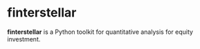# finterstellar

**finterstellar** is a Python toolkit for quantitative analysis for equity investment.